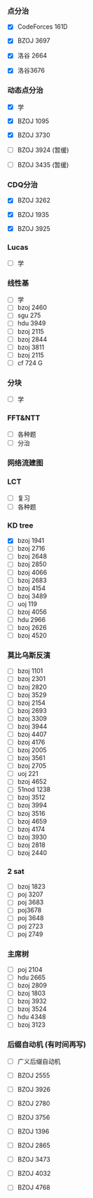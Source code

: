 ### 点分治

- [x] CodeForces 161D


- [x] BZOJ 3697
- [x] 洛谷 2664
- [x] 洛谷3676

### 动态点分治

- [x] 学

- [x] BZOJ 1095

- [x] BZOJ 3730

- [ ] BZOJ 3924 (暂缓)

- [ ] BZOJ 3435  (暂缓)

### CDQ分治

- [x] BZOJ 3262
- [x] BZOJ 1935
- [x] BZOJ 3925


### Lucas

- [ ] 学

### 线性基

- [ ] 学
- [ ] bzoj 2460
- [ ] sgu 275
- [ ] hdu 3949
- [ ] bzoj 2115
- [ ] bzoj 2844
- [ ] bzoj 3811
- [ ] bzoj 2115
- [ ] cf 724 G

### 分块

- [ ] 学

### FFT&NTT

- [ ] 各种题
- [ ] 分治

### 网络流建图  

### LCT

- [ ] 复习
- [ ] 各种题

### KD tree

- [x] bzoj 1941
- [ ] bzoj 2716
- [ ] bzoj 2648
- [ ] bzoj 2850
- [ ] bzoj 4066
- [ ] bzoj 2683
- [ ] bzoj 4154
- [ ] bzoj 3489
- [ ] uoj 119
- [ ] bzoj 4056
- [ ] hdu 2966
- [ ] bzoj 2626
- [ ] bzoj 4520​

### 莫比乌斯反演

- [ ] bzoj 1101
- [ ] bzoj 2301
- [ ] bzoj 2820
- [ ] bzoj 3529
- [ ] bzoj 2154
- [ ] bzoj 2693
- [ ] bzoj 3309
- [ ] bzoj 3944
- [ ] bzoj 4407
- [ ] bzoj 4176
- [ ] bzoj 2005
- [ ] bzoj 3561
- [ ] bzoj 2705
- [ ] uoj 221
- [ ] bzoj 4652
- [ ] 51nod 1238
- [ ] bzoj 3512
- [ ] bzoj 3994
- [ ] bzoj 3516
- [ ] bzoj 4659
- [ ] bzoj 4174
- [ ] bzoj 3930
- [ ] bzoj 2818
- [ ] bzoj 2440

### 2 sat

- [ ] bzoj 1823
- [ ] poj 3207
- [ ] poj 3683
- [ ] poj3678
- [ ] poj 3648
- [ ] poj 2723
- [ ] poj 2749

### 主席树

- [ ] poj 2104
- [ ] hdu 2665
- [ ] bzoj 2809
- [ ] bzoj 1803
- [ ] bzoj 3932
- [ ] bzoj 3524
- [ ] hdu 4348
- [ ] bzoj 3123

### 后缀自动机 (有时间再写)

- [ ] 广义后缀自动机
- [ ] BZOJ 2555
- [ ] BZOJ 3926
- [ ] BZOJ 2780
- [ ] BZOJ 3756
- [ ] BZOJ 1396
- [ ] BZOJ 2865
- [ ] BZOJ 3473
- [ ] BZOJ 4032
- [ ] BZOJ 4768


